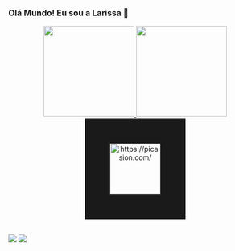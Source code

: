 ### Olá Mundo! Eu sou a Larissa 👋

<!--
**larissalimaa/larissalimaa** is a ✨ _special_ ✨ repository because its `README.md` (this file) appears on your GitHub profile.

Here are some ideas to get you started:

- 🔭 I’m currently working on ...
- 🌱 I’m currently learning ...
- 👯 I’m looking to collaborate on ...
- 🤔 I’m looking for help with ...
- 💬 Ask me about ...
- 📫 How to reach me: ...
- 😄 Pronouns: ...
- ⚡ Fun fact: ...
-->

<div align="center">
  <a href="https://github.com/larissalimaa">
  <img height="180em" src="https://github-readme-stats.vercel.app/api?username=larissalimaa&show_icons=true&theme=dracula&include_all_commits=true&count_private=true"/>
  <img height="180em" src="https://github-readme-stats.vercel.app/api/top-langs/?username=larissalimaa&layout=compact&langs_count=7&theme=dracula"/>
  <a href="https://picasion.com/"><img src="https://i.picasion.com/pic91/7b260c5558228619198ed952e667c3ec.gif" width="100" height="100" border="50px" alt="https://picasion.com/" /></a><br /><a href="https://picasion.com/"></a>
</div>

  ##
 <div> 
 
  <a href = "mailto:larissalima@ice.ufjf.br"><img src="https://img.shields.io/badge/-Gmail-%23333?style=for-the-badge&logo=gmail&logoColor=white" target="_blank"></a>
  <a href="https://www.linkedin.com/in/larissa-de-lima-81a90120a/" target="_blank"><img src="https://img.shields.io/badge/-LinkedIn-%230077B5?style=for-the-badge&logo=linkedin&logoColor=white" target="_blank"></a> 
 
 
 
</div>
